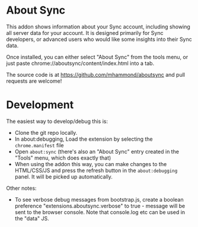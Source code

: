# About Sync

This addon shows information about your Sync account, including showing all
server data for your account. It is designed primarily for Sync developers, or
advanced users who would like some insights into their Sync data.

Once installed, you can either select "About Sync" from the tools menu, or
just paste chrome://aboutsync/content/index.html into a tab.

The source code is at https://github.com/mhammond/aboutsync and pull requests
are welcome!

# Development

The easiest way to develop/debug this is:

* Clone the git repo locally.
* In about:debugging, Load the extension by selecting the
  `chrome.manifest` file
* Open `about:sync` (there's also an "About Sync" entry created in the
  "Tools" menu, which does exactly that)
* When using the addon this way, you can make changes to the
  HTML/CSS/JS and press the refresh button in the `about:debugging`
  panel. It will be picked up automatically.

Other notes:
* To see verbose debug messages from bootstrap.js, create a boolean preference
  "extensions.aboutsync.verbose" to true - message will be sent to the browser
  console. Note that console.log etc can be used in the "data" JS.
